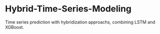 # Hybrid-Time-Series-Modeling
Time series prediction with hybridization approachs, combining LSTM and XGBoost.
